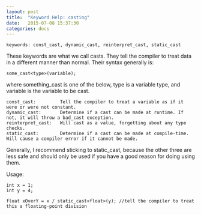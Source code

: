 ```yaml
---
layout: post
title:  "Keyword Help: casting"
date:   2015-07-08 15:37:30
categories: docs
---
```


    keywords: const_cast, dynamic_cast, reinterpret_cast, static_cast

These keywords are what we call casts. They tell the compiler to treat data in a different manner than normal.
Their syntax generally is:

	some_cast<type>(variable);

where something_cast is one of the below, type is a variable type, and variable is the variable to be cast.

	const_cast:			Tell the compiler to treat a variable as if it were or were not constant.
	dynamic_cast:		Determine if a cast can be made at runtime. If not, it will throw a bad_cast exception.
	reinterpret_cast:	Will cast as a value, forgetting about any type checks. 
	static_cast:		Determine if a cast can be made at compile-time. Will cause a compiler error if it cannot be made.

Generally, I recommend sticking to static_cast, because the other three are less safe and should only be used if you have a good reason for doing using them.

Usage:

    int x = 1;
    int y = 4;
     
    float xOverY = x / static_cast<float>(y); //tell the compiler to treat this a floating-point division
